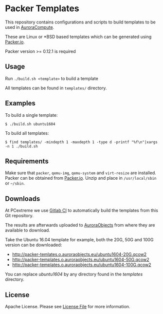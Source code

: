 # Packer Templates
This repository contains configurations and scripts to build templates to be used in [AuroraCompute](https://www.pcextreme.nl/aurora/compute).

These are Linux or *BSD based templates which can be generated using [Packer.io](https://packer.io/).

Packer version >= 0.12.1 is required

## Usage
Run `./build.sh <template>` to build a template

All templates can be found in `templates/` directory.

## Examples
To build a single template:

```
$ ./build.sh ubuntu1604
```

To build all templates:

```
$ find templates/ -mindepth 1 -maxdepth 1 -type d -printf "%f\n"|xargs -n 1 ./build.sh
```

## Requirements
Make sure that `packer`, `qemu-img`, `qemu-system` and `virt-resize` are installed. Packer can be obtained from [Packer.io](https://packer.io/). Unzip and place in `/usr/local/sbin` or `~/sbin`.

## Downloads
At PCextreme we use [Gitlab CI](https://gitlab.com/) to automatically build the templates from this Git repository.

The results are afterwards uploaded to [AuroraObjects](https://www.pcextreme.com/aurora/objects) from where they are available to download.

Take the Ubuntu 16.04 template for example, both the 20G, 50G and 100G version can be downloaded:

* http://packer-temlates.o.auroraobjects.eu/ubuntu1604-20G.qcow2
* http://packer-templates.o.auroraobjects.eu/ubuntu1604-50G.qcow2
* http://packer-templates.o.auroraobjects.eu/ubuntu1604-100G.qcow2

You can replace *ubuntu1604* by any directory found in the *templates* directory.

## License
Apache License. Please see [License File](LICENSE) for more information.
